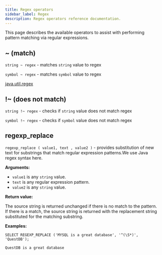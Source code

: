 ```yaml
---
title: Regex operators
sidebar_label: Regex
description: Regex operators reference documentation.
---
```


This page describes the available operators to assist with performing pattern
matching via regular expressions.

## ~ (match)

`string ~ regex` - matches `string` value to regex

`symbol ~ regex` - matches `symbol` value to regex

[java.util.regex](https://docs.oracle.com/en/java/javase/11/docs/api/java.base/java/util/regex/Pattern.html)

## !~ (does not match)

`string !~ regex` - checks if `string` value does not match regex

`symbol !~ regex` - checks if `symbol` value does not match regex



## regexp_replace

`regexp_replace ( value1, text , value2 )` - provides substitution of new text for substrings that match regular expression patterns.We use Java regex syntax here.

**Arguments:**

- `value1` is any `string` value.
- `text` is  any regular expression pattern.
- `value2` is any `string` value.

**Return value:**

The source string is returned unchanged if there is no match to the pattern. If there is a match, the source string is returned with the replacement string substituted for the matching substring.

**Examples:**

```questdb-sql title="Example description -  regexp_replace"
SELECT REGEXP_REPLACE ('MYSQL is a great database', '^(\S*)', 'QuestDB');
```

```
QuestDB is a great database
```